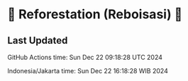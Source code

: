 
# 🌳 Reforestation (Reboisasi) 🌲

## Last Updated

GitHub Actions time: Sun Dec 22 09:18:28 UTC 2024

Indonesia/Jakarta time: Sun Dec 22 16:18:28 WIB 2024
